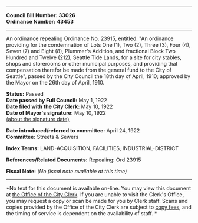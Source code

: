 * * * * *  
  
**Council Bill Number: [](#h0)[](#h2)33026**   
**Ordinance Number: 43453**  
  
* * * * *  
  
An ordinance repealing Ordinance No. 23915, entitled: "An ordinance providing for the condemnation of Lots One (1), Two (2), Three (3), Four (4), Seven (7) and Eight (8), Plummer's Addition, and fractional Block Two Hundred and Twelve (212), Seattle Tide Lands, for a site for city stables, shops and storerooms or other municipal purposes, and providing that compensation therefor be made from the general fund to the City of Seattle", passed by the City Council the 18th day of April, 1910; approved by the Mayor on the 26th day of April, 1910.  
  
**Status:** Passed   
**Date passed by Full Council:** May 1, 1922   
**Date filed with the City Clerk:** May 10, 1922   
**Date of Mayor's signature:** May 10, 1922   
[(about the signature date)](/~public/approvaldate.htm)   
  
  
**Date introduced/referred to committee:** April 24, 1922   
**Committee:** Streets & Sewers   
  
**Index Terms:** LAND-ACQUISITION, FACILITIES, INDUSTRIAL-DISTRICT  
  
**References/Related Documents:** Repealing: Ord 23915  
  
**Fiscal Note:** *(No fiscal note available at this time)*  
  
* * * * *  
  
*No text for this document is available on-line. You may view this document at [the Office of the City Clerk](http://www.seattle.gov/leg/clerk/contactUs.htm). If you are unable to visit the Clerk's Office, you may request a copy or scan be made for you by Clerk staff. Scans and copies provided by the Office of the City Clerk are subject to [copy fees](http://clerk.seattle.gov/~public/clerkfees.htm), and the timing of service is dependent on the availability of staff. *  
  
  
